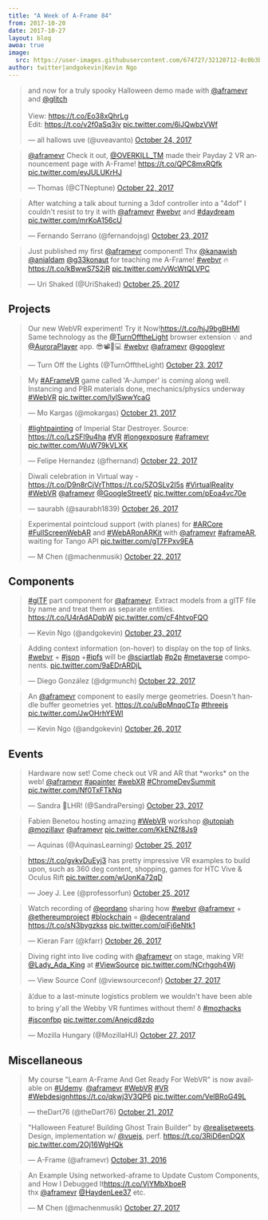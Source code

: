 ```yaml
---
title: "A Week of A-Frame 84"
from: 2017-10-20
date: 2017-10-27
layout: blog
awoa: true
image:
  src: https://user-images.githubusercontent.com/674727/32120712-8c0b3ba2-bb0e-11e7-84a8-324238dbaed3.jpg
author: twitter|andgokevin|Kevin Ngo
---
```


<script async src="//platform.twitter.com/widgets.js" charset="utf-8"></script>

<div class="tweets tweets-feature">
<blockquote class="twitter-tweet"><p lang="en" dir="ltr">and now for a truly spooky Halloween demo made with <a href="https://twitter.com/aframevr?ref_src=twsrc%5Etfw">@aframevr</a> and <a href="https://twitter.com/glitch?ref_src=twsrc%5Etfw">@glitch</a> <br><br>View: <a href="https://t.co/Eo38xQhrLg">https://t.co/Eo38xQhrLg</a><br>Edit: <a href="https://t.co/v2f0aSq3iv">https://t.co/v2f0aSq3iv</a> <a href="https://t.co/6iJQwbzVWf">pic.twitter.com/6iJQwbzVWf</a></p>&mdash; all hallows uve (@uveavanto) <a href="https://twitter.com/uveavanto/status/922834450098028544?ref_src=twsrc%5Etfw">October 24, 2017</a></blockquote>


<blockquote class="twitter-tweet"><p lang="en" dir="ltr"><a href="https://twitter.com/aframevr?ref_src=twsrc%5Etfw">@aframevr</a> Check it out, <a href="https://twitter.com/OVERKILL_TM?ref_src=twsrc%5Etfw">@OVERKILL_TM</a> made their Payday 2 VR announcement page with A-Frame! <a href="https://t.co/QPC8mxRQfk">https://t.co/QPC8mxRQfk</a> <a href="https://t.co/eyJULUKrHJ">pic.twitter.com/eyJULUKrHJ</a></p>&mdash; Thomas (@CTNeptune) <a href="https://twitter.com/CTNeptune/status/922153117969518594?ref_src=twsrc%5Etfw">October 22, 2017</a></blockquote>


<blockquote class="twitter-tweet"><p lang="en" dir="ltr">After watching a talk about turning a 3dof controller into a &quot;4dof&quot; I couldn&#39;t resist to try it with <a href="https://twitter.com/aframevr?ref_src=twsrc%5Etfw">@aframevr</a> <a href="https://twitter.com/hashtag/webvr?src=hash&amp;ref_src=twsrc%5Etfw">#webvr</a> and <a href="https://twitter.com/hashtag/daydream?src=hash&amp;ref_src=twsrc%5Etfw">#daydream</a> <a href="https://t.co/mrKoA156cU">pic.twitter.com/mrKoA156cU</a></p>&mdash; Fernando Serrano (@fernandojsg) <a href="https://twitter.com/fernandojsg/status/922253863247384577?ref_src=twsrc%5Etfw">October 23, 2017</a></blockquote>


<blockquote class="twitter-tweet"><p lang="en" dir="ltr">Just published my first <a href="https://twitter.com/aframevr?ref_src=twsrc%5Etfw">@aframevr</a> component! Thx <a href="https://twitter.com/kanawish?ref_src=twsrc%5Etfw">@kanawish</a> <a href="https://twitter.com/anialdam?ref_src=twsrc%5Etfw">@anialdam</a> <a href="https://twitter.com/g33konaut?ref_src=twsrc%5Etfw">@g33konaut</a> for teaching me A-Frame! <a href="https://twitter.com/hashtag/webvr?src=hash&amp;ref_src=twsrc%5Etfw">#webvr</a> 🔥<a href="https://t.co/kBwwS7S2jR">https://t.co/kBwwS7S2jR</a> <a href="https://t.co/vWcWtQLVPC">pic.twitter.com/vWcWtQLVPC</a></p>&mdash; Uri Shaked (@UriShaked) <a href="https://twitter.com/UriShaked/status/923145984867102720?ref_src=twsrc%5Etfw">October 25, 2017</a></blockquote>


</div>

<!-- more -->

## Projects

<div class="tweets">
<blockquote class="twitter-tweet"><p lang="en" dir="ltr">Our new WebVR experiment! Try it Now!<a href="https://t.co/hjJ9bgBHMl">https://t.co/hjJ9bgBHMl</a><br>Same technology as the <a href="https://twitter.com/TurnOfftheLight?ref_src=twsrc%5Etfw">@TurnOfftheLight</a> browser extension 💡 and <a href="https://twitter.com/AuroraPlayer?ref_src=twsrc%5Etfw">@AuroraPlayer</a> app. 😎📽️📱💻 <a href="https://twitter.com/hashtag/webvr?src=hash&amp;ref_src=twsrc%5Etfw">#webvr</a> <a href="https://twitter.com/aframevr?ref_src=twsrc%5Etfw">@aframevr</a> <a href="https://twitter.com/googlevr?ref_src=twsrc%5Etfw">@googlevr</a></p>&mdash; Turn Off the Lights (@TurnOfftheLight) <a href="https://twitter.com/TurnOfftheLight/status/922392719170863105?ref_src=twsrc%5Etfw">October 23, 2017</a></blockquote>


<blockquote class="twitter-tweet"><p lang="en" dir="ltr">My <a href="https://twitter.com/hashtag/AFrameVR?src=hash&amp;ref_src=twsrc%5Etfw">#AFrameVR</a> game called &#39;A-Jumper&#39; is coming along well. Instancing and PBR materials done, mechanics/physics underway <a href="https://twitter.com/hashtag/WebVR?src=hash&amp;ref_src=twsrc%5Etfw">#WebVR</a> <a href="https://t.co/lylSwwYcaG">pic.twitter.com/lylSwwYcaG</a></p>&mdash; Mo Kargas (@mokargas) <a href="https://twitter.com/mokargas/status/921641002980347905?ref_src=twsrc%5Etfw">October 21, 2017</a></blockquote>


<blockquote class="twitter-tweet"><p lang="en" dir="ltr"><a href="https://twitter.com/hashtag/lightpainting?src=hash&amp;ref_src=twsrc%5Etfw">#lightpainting</a> of Imperial Star Destroyer. Source: <a href="https://t.co/LzSFl9u4ha">https://t.co/LzSFl9u4ha</a> <a href="https://twitter.com/hashtag/VR?src=hash&amp;ref_src=twsrc%5Etfw">#VR</a> <a href="https://twitter.com/hashtag/longexposure?src=hash&amp;ref_src=twsrc%5Etfw">#longexposure</a> <a href="https://twitter.com/hashtag/aframevr?src=hash&amp;ref_src=twsrc%5Etfw">#aframevr</a> <a href="https://t.co/WuW79kVLXK">pic.twitter.com/WuW79kVLXK</a></p>&mdash; Felipe Hernandez (@fhernand) <a href="https://twitter.com/fhernand/status/922185417557979136?ref_src=twsrc%5Etfw">October 22, 2017</a></blockquote>

<blockquote class="twitter-tweet" data-lang="en"><p lang="in" dir="ltr">Diwali celebration in Virtual way - <a href="https://t.co/D9n8rCjVrT">https://t.co/D9n8rCjVrT</a><a href="https://t.co/5ZOSLv2I5s">https://t.co/5ZOSLv2I5s</a>  <a href="https://twitter.com/hashtag/VirtualReality?src=hash&amp;ref_src=twsrc%5Etfw">#VirtualReality</a> <a href="https://twitter.com/hashtag/WebVR?src=hash&amp;ref_src=twsrc%5Etfw">#WebVR</a> <a href="https://twitter.com/aframevr?ref_src=twsrc%5Etfw">@aframevr</a> <a href="https://twitter.com/GoogleStreetV?ref_src=twsrc%5Etfw">@GoogleStreetV</a> <a href="https://t.co/pEoa4vc70e">pic.twitter.com/pEoa4vc70e</a></p>&mdash; saurabh (@saurabh1839) <a href="https://twitter.com/saurabh1839/status/923424652378046465?ref_src=twsrc%5Etfw">October 26, 2017</a></blockquote>

<blockquote class="twitter-tweet" data-lang="en"><p lang="en" dir="ltr">Experimental pointcloud support (with planes) for <a href="https://twitter.com/hashtag/ARCore?src=hash&amp;ref_src=twsrc%5Etfw">#ARCore</a> <a href="https://twitter.com/hashtag/FullScreenWebAR?src=hash&amp;ref_src=twsrc%5Etfw">#FullScreenWebAR</a> and <a href="https://twitter.com/hashtag/WebARonARKit?src=hash&amp;ref_src=twsrc%5Etfw">#WebARonARKit</a> with <a href="https://twitter.com/aframevr?ref_src=twsrc%5Etfw">@aframevr</a> <a href="https://twitter.com/hashtag/aframeAR?src=hash&amp;ref_src=twsrc%5Etfw">#aframeAR</a>, waiting for Tango API <a href="https://t.co/gT7FPxv9EA">pic.twitter.com/gT7FPxv9EA</a></p>&mdash; M Chen (@machenmusik) <a href="https://twitter.com/machenmusik/status/922157279985541120?ref_src=twsrc%5Etfw">October 22, 2017</a></blockquote>


</div>

## Components

<div class="tweets">
<blockquote class="twitter-tweet"><p lang="en" dir="ltr"><a href="https://twitter.com/hashtag/glTF?src=hash&amp;ref_src=twsrc%5Etfw">#glTF</a> part component for <a href="https://twitter.com/aframevr?ref_src=twsrc%5Etfw">@aframevr</a>. Extract models from a glTF file by name and treat them as separate entities. <a href="https://t.co/U4rAdADqbW">https://t.co/U4rAdADqbW</a> <a href="https://t.co/cF4htvoFQO">pic.twitter.com/cF4htvoFQO</a></p>&mdash; Kevin Ngo (@andgokevin) <a href="https://twitter.com/andgokevin/status/922579136941453312?ref_src=twsrc%5Etfw">October 23, 2017</a></blockquote>


<blockquote class="twitter-tweet"><p lang="en" dir="ltr">Adding context information (on-hover) to display on the top of links. <a href="https://twitter.com/hashtag/webvr?src=hash&amp;ref_src=twsrc%5Etfw">#webvr</a> + <a href="https://twitter.com/hashtag/json?src=hash&amp;ref_src=twsrc%5Etfw">#json</a> +<a href="https://twitter.com/hashtag/ipfs?src=hash&amp;ref_src=twsrc%5Etfw">#ipfs</a> will be <a href="https://twitter.com/sciartlab?ref_src=twsrc%5Etfw">@sciartlab</a> <a href="https://twitter.com/hashtag/p2p?src=hash&amp;ref_src=twsrc%5Etfw">#p2p</a> <a href="https://twitter.com/hashtag/metaverse?src=hash&amp;ref_src=twsrc%5Etfw">#metaverse</a> components. <a href="https://t.co/9aEDrARDjL">pic.twitter.com/9aEDrARDjL</a></p>&mdash; Diego González (@dgrmunch) <a href="https://twitter.com/dgrmunch/status/922124426677714944?ref_src=twsrc%5Etfw">October 22, 2017</a></blockquote>


<blockquote class="twitter-tweet"><p lang="en" dir="ltr">An <a href="https://twitter.com/aframevr?ref_src=twsrc%5Etfw">@aframevr</a> component to easily merge geometries. Doesn&#39;t handle buffer geometries yet. <a href="https://t.co/uBpMnqoCTp">https://t.co/uBpMnqoCTp</a> <a href="https://twitter.com/hashtag/threejs?src=hash&amp;ref_src=twsrc%5Etfw">#threejs</a> <a href="https://t.co/JwOHrhYEWl">pic.twitter.com/JwOHrhYEWl</a></p>&mdash; Kevin Ngo (@andgokevin) <a href="https://twitter.com/andgokevin/status/923682353674776581?ref_src=twsrc%5Etfw">October 26, 2017</a></blockquote>


</div>

## Events

<div class="tweets">
<blockquote class="twitter-tweet"><p lang="en" dir="ltr">Hardware now set! Come check out VR and AR that *works* on the web! <a href="https://twitter.com/aframevr?ref_src=twsrc%5Etfw">@aframevr</a> <a href="https://twitter.com/hashtag/apainter?src=hash&amp;ref_src=twsrc%5Etfw">#apainter</a> <a href="https://twitter.com/hashtag/webXR?src=hash&amp;ref_src=twsrc%5Etfw">#webXR</a> <a href="https://twitter.com/hashtag/ChromeDevSummit?src=hash&amp;ref_src=twsrc%5Etfw">#ChromeDevSummit</a> <a href="https://t.co/Nf0TxFTkNq">pic.twitter.com/Nf0TxFTkNq</a></p>&mdash; Sandra 🛫LHR! (@SandraPersing) <a href="https://twitter.com/SandraPersing/status/922509441617969152?ref_src=twsrc%5Etfw">October 23, 2017</a></blockquote>


<blockquote class="twitter-tweet"><p lang="en" dir="ltr">Fabien Benetou hosting amazing <a href="https://twitter.com/hashtag/WebVR?src=hash&amp;ref_src=twsrc%5Etfw">#WebVR</a> workshop <a href="https://twitter.com/utopiah?ref_src=twsrc%5Etfw">@utopiah</a> <a href="https://twitter.com/mozillavr?ref_src=twsrc%5Etfw">@mozillavr</a> <a href="https://twitter.com/aframevr?ref_src=twsrc%5Etfw">@aframevr</a> <a href="https://t.co/KkENZf8Js9">pic.twitter.com/KkENZf8Js9</a></p>&mdash; Aquinas (@AquinasLearning) <a href="https://twitter.com/AquinasLearning/status/923334507926884357?ref_src=twsrc%5Etfw">October 25, 2017</a></blockquote>


<blockquote class="twitter-tweet"><p lang="en" dir="ltr"><a href="https://t.co/gvkvDuEyj3">https://t.co/gvkvDuEyj3</a> has pretty impressive VR examples to build upon, such as 360 deg content, shopping, games for HTC Vive &amp; Oculus Rift <a href="https://t.co/wUonKa72qD">pic.twitter.com/wUonKa72qD</a></p>&mdash; Joey J. Lee (@professorfun) <a href="https://twitter.com/professorfun/status/923231519661068288?ref_src=twsrc%5Etfw">October 25, 2017</a></blockquote>


<blockquote class="twitter-tweet"><p lang="en" dir="ltr">Watch recording of <a href="https://twitter.com/eordano?ref_src=twsrc%5Etfw">@eordano</a> sharing how <a href="https://twitter.com/hashtag/webvr?src=hash&amp;ref_src=twsrc%5Etfw">#webvr</a> <a href="https://twitter.com/aframevr?ref_src=twsrc%5Etfw">@aframevr</a> + <a href="https://twitter.com/ethereumproject?ref_src=twsrc%5Etfw">@ethereumproject</a> <a href="https://twitter.com/hashtag/blockchain?src=hash&amp;ref_src=twsrc%5Etfw">#blockchain</a> = <a href="https://twitter.com/decentraland?ref_src=twsrc%5Etfw">@decentraland</a> <a href="https://t.co/sN3bygzkss">https://t.co/sN3bygzkss</a> <a href="https://t.co/qiFj6eNtk1">pic.twitter.com/qiFj6eNtk1</a></p>&mdash; Kieran Farr (@kfarr) <a href="https://twitter.com/kfarr/status/923409086783164416?ref_src=twsrc%5Etfw">October 26, 2017</a></blockquote>

<blockquote class="twitter-tweet" data-lang="en"><p lang="en" dir="ltr">Diving right into live coding with <a href="https://twitter.com/aframevr?ref_src=twsrc%5Etfw">@aframevr</a> on stage, making VR! <a href="https://twitter.com/Lady_Ada_King?ref_src=twsrc%5Etfw">@Lady_Ada_King</a> at <a href="https://twitter.com/hashtag/ViewSource?src=hash&amp;ref_src=twsrc%5Etfw">#ViewSource</a> <a href="https://t.co/NCrhgoh4Wj">pic.twitter.com/NCrhgoh4Wj</a></p>&mdash; View Source Conf (@viewsourceconf) <a href="https://twitter.com/viewsourceconf/status/923940959347466240?ref_src=twsrc%5Etfw">October 27, 2017</a></blockquote>

<blockquote class="twitter-tweet" data-conversation="none" data-lang="en"><p lang="en" dir="ltr">â¦due to a last-minute logistics problem we wouldn&#39;t have been able to bring y&#39;all the Webby VR funtimes without them! ð <a href="https://twitter.com/hashtag/mozhacks?src=hash&amp;ref_src=twsrc%5Etfw">#mozhacks</a> <a href="https://twitter.com/hashtag/jsconfbp?src=hash&amp;ref_src=twsrc%5Etfw">#jsconfbp</a> <a href="https://t.co/Anejcd8zdo">pic.twitter.com/Anejcd8zdo</a></p>&mdash; Mozilla Hungary (@MozillaHU) <a href="https://twitter.com/MozillaHU/status/923926270324432896?ref_src=twsrc%5Etfw">October 27, 2017</a></blockquote>



</div>

## Miscellaneous

<div class="tweets">
<blockquote class="twitter-tweet"><p lang="en" dir="ltr">My course &quot;Learn A-Frame And Get Ready For WebVR&quot; is now available on <a href="https://twitter.com/hashtag/Udemy?src=hash&amp;ref_src=twsrc%5Etfw">#Udemy</a>. <a href="https://twitter.com/aframevr?ref_src=twsrc%5Etfw">@aframevr</a> <a href="https://twitter.com/hashtag/WebVR?src=hash&amp;ref_src=twsrc%5Etfw">#WebVR</a> <a href="https://twitter.com/hashtag/VR?src=hash&amp;ref_src=twsrc%5Etfw">#VR</a> <a href="https://twitter.com/hashtag/Webdesign?src=hash&amp;ref_src=twsrc%5Etfw">#Webdesign</a><a href="https://t.co/qkwj3V3QP6">https://t.co/qkwj3V3QP6</a> <a href="https://t.co/VelBRoG49L">pic.twitter.com/VelBRoG49L</a></p>&mdash; theDart76 (@theDart76) <a href="https://twitter.com/theDart76/status/921665741874778112?ref_src=twsrc%5Etfw">October 21, 2017</a></blockquote>


<blockquote class="twitter-tweet"><p lang="en" dir="ltr">&quot;Halloween Feature! Building Ghost Train Builder&quot; by <a href="https://twitter.com/realisetweets?ref_src=twsrc%5Etfw">@realisetweets</a>. Design, implementation w/ <a href="https://twitter.com/vuejs?ref_src=twsrc%5Etfw">@vuejs</a>, perf.  <a href="https://t.co/3RiD6enDQX">https://t.co/3RiD6enDQX</a> <a href="https://t.co/2Oj16WgHQk">pic.twitter.com/2Oj16WgHQk</a></p>&mdash; A-Frame (@aframevr) <a href="https://twitter.com/aframevr/status/793109141858332672?ref_src=twsrc%5Etfw">October 31, 2016</a></blockquote>

<blockquote class="twitter-tweet" data-lang="en"><p lang="en" dir="ltr">An Example Using networked-aframe to Update Custom Components, and How I Debugged It<a href="https://t.co/VjYMbXboeR">https://t.co/VjYMbXboeR</a><br>thx <a href="https://twitter.com/aframevr?ref_src=twsrc%5Etfw">@aframevr</a> <a href="https://twitter.com/HaydenLee37?ref_src=twsrc%5Etfw">@HaydenLee37</a> etc.</p>&mdash; M Chen (@machenmusik) <a href="https://twitter.com/machenmusik/status/923713074187530241?ref_src=twsrc%5Etfw">October 27, 2017</a></blockquote>



</div>
